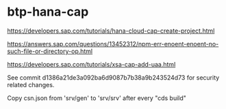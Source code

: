 # btp-hana-cap
https://developers.sap.com/tutorials/hana-cloud-cap-create-project.html

https://answers.sap.com/questions/13452312/npm-err-enoent-enoent-no-such-file-or-directory-op.html

https://developers.sap.com/tutorials/xsa-cap-add-uaa.html

See commit d1386a21de3a092ba6d9087b7b38a9b243524d73 for security related changes.

Copy csn.json from 'srv/gen' to 'srv/srv' after every "cds build" 
